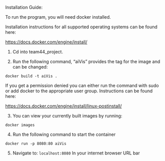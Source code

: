 Installation Guide: 

To run the program, you will need docker installed. 

Installation instructions for all supported operating systems can be found here: 

https://docs.docker.com/engine/install/ 

 

 

1. Cd into team44_project. 

2. Run the following command, “aiVis” provides the tag for the image and can be changed: 

```docker build -t aiVis . ```

If you get a permission denied you can either run the command with sudo or add docker to the appropriate user group. Instructions can be found here: 

 https://docs.docker.com/engine/install/linux-postinstall/ 

3. You can view your currently built images by running: 

```docker images ```

4. Run the following command to start the container 

```docker run -p 8080:80 aiVis ```

5. Navigate to: `localhost:8080` In your internet browser URL bar 

 
